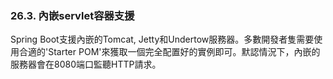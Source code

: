 ### 26.3. 內嵌servlet容器支援

Spring Boot支援內嵌的Tomcat, Jetty和Undertow服務器。多數開發者隻需要使用合適的'Starter POM'來獲取一個完全配置好的實例即可。默認情況下，內嵌的服務器會在8080端口監聽HTTP請求。

